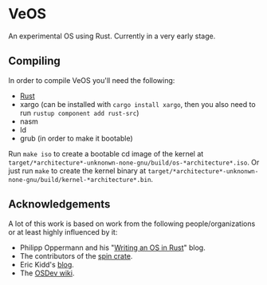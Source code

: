 # VeOS
An experimental OS using Rust. Currently in a very early stage.

## Compiling
In order to compile VeOS you'll need the following:
- [Rust][5]
- xargo (can be installed with `cargo install xargo`, then you also need to run `rustup component add rust-src`)
- nasm
- ld
- grub (in order to make it bootable)

Run `make iso` to create a bootable cd image of the kernel at `target/*architecture*-unknonwn-none-gnu/build/os-*architecture*.iso`.
Or just run `make` to create the kernel binary at `target/*architecture*-unknonwn-none-gnu/build/kernel-*architecture*.bin`.

## Acknowledgements
A lot of this work is based on work from the following people/organizations or at least highly influenced by it:
- Philipp Oppermann and his "[Writing an OS in Rust][1]" blog.
- The contributors of the [spin crate][2].
- Eric Kidd's [blog][3].
- The [OSDev wiki][4].

[1]: http://os.phil-opp.com/ "Writing an OS in Rust"
[2]: https://crates.io/crates/spin "The spin crate on crates.io"
[3]: http://www.randomhacks.net/bare-metal-rust/ "Bare Metal Rust: Building kernels in Rust"
[4]: http://wiki.osdev.org/Main_Page "OSDev wiki Main Page"
[5]: https://www.rust-lang.org/
